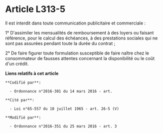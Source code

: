# Article L313-5

Il est interdit dans toute communication publicitaire et commerciale : 

1° D'assimiler les mensualités de remboursement à des loyers ou faisant référence, pour le calcul des échéances, à des
prestations sociales qui ne sont pas assurées pendant toute la durée du contrat ; 

2° De faire figurer toute formulation susceptible de faire naître chez le consommateur de fausses attentes concernant la
disponibilité ou le coût d'un crédit.

**Liens relatifs à cet article**

	**Codifié par**:

	  - Ordonnance n°2016-301 du 14 mars 2016 - art.

	**Cité par**:

	  - Loi n°65-557 du 10 juillet 1965 - art. 26-5 (V)

	**Modifié par**:

	  - Ordonnance n°2016-351 du 25 mars 2016 - art. 3
